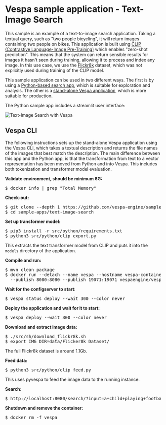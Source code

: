 <!-- Copyright Yahoo. Licensed under the terms of the Apache 2.0 license. See LICENSE in the project root. -->

# Vespa sample application - Text-Image Search

This sample is an example of a text-to-image search application. Taking a textual query, such as "two
people bicycling", it will return images containing two people on bikes. This
application is built using [CLIP (Contrastive Language-Image
Pre-Training)](https://github.com/openai/CLIP) which enables "zero-shot prediction".
This means that the system can return sensible results for images it hasn't
seen during training, allowing it to process and index any image. In this
use case, we use the [Flickr8k](https://github.com/jbrownlee/Datasets/blob/master/Flickr8k_Dataset.names)
dataset, which was not explicitly used during training of the CLIP model.

This sample application can be used in two different ways. The first is by using a
[Python-based search app](https://github.com/vespa-engine/sample-apps/tree/master/text-image-search/src/python/README.md),
which is suitable for exploration and analysis. The other is a
[stand-alone Vespa application](https://github.com/vespa-engine/sample-apps/blob/master/text-image-search/README.md),
which is more suitable for production.

The Python sample app includes a streamlit user interface:

![Text-Image Search with Vespa](resources/demo.gif)


## Vespa CLI

The following instructions sets up the stand-alone Vespa application using the
Vespa CLI, which takes a textual description and returns the file names of the
images that best match the description. The main difference between this app
and the Python app, is that the transformation from text to a vector
representation has been moved from Python and into Vespa. This includes both
tokenization and transformer model evaluation.

**Validate environment, should be minimum 6G:**

<pre>
$ docker info | grep "Total Memory"
</pre>

**Check-out:**

<pre data-test="exec">
$ git clone --depth 1 https://github.com/vespa-engine/sample-apps.git
$ cd sample-apps/text-image-search
</pre>

**Set up transformer model:**

<pre data-test="exec">
$ pip3 install -r src/python/requirements.txt
$ python3 src/python/clip_export.py
</pre>

This extracts the text transformer model from CLIP and puts it into the
`models` directory of the application.

**Compile and run:**

<pre data-test="exec">
$ mvn clean package
$ docker run --detach --name vespa --hostname vespa-container \
  --publish 8080:8080 --publish 19071:19071 vespaengine/vespa
</pre>

**Wait for the configserver to start:**

<pre data-test="exec" data-test-wait-for="is ready">
$ vespa status deploy --wait 300 --color never
</pre>

**Deploy the application and wait for it to start:**

<pre data-test="exec" data-test-wait-for="is ready">
$ vespa deploy --wait 300 --color never
</pre>

**Download and extract image data:**

<pre data-test="exec">
$ ./src/sh/download_flickr8k.sh
$ export IMG_DIR=data/Flicker8k_Dataset/
</pre>

The full Flickr8k dataset is around 1.1Gb.

**Feed data:**

<pre data-test="exec">
$ python3 src/python/clip_feed.py
</pre>

This uses pyvespa to feed the image data to the running instance.

**Search:**

<pre data-test="exec">
$ http://localhost:8080/search/?input=a+child+playing+football
</pre>

**Shutdown and remove the container:**

<pre data-test="after">
$ docker rm -f vespa
</pre>
